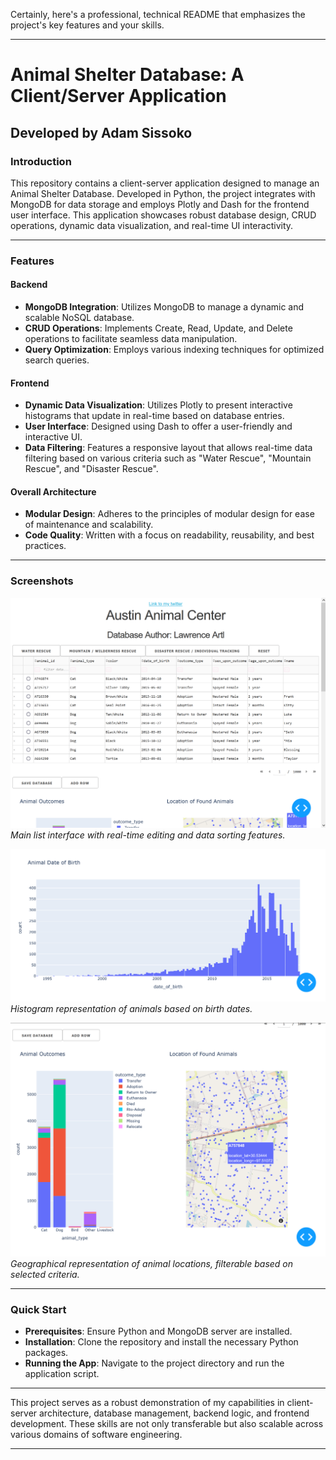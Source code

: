 Certainly, here's a professional, technical README that emphasizes the project's key features and your skills.

---

# Animal Shelter Database: A Client/Server Application
## Developed by Adam Sissoko

### Introduction
This repository contains a client-server application designed to manage an Animal Shelter Database. Developed in Python, the project integrates with MongoDB for data storage and employs Plotly and Dash for the frontend user interface. This application showcases robust database design, CRUD operations, dynamic data visualization, and real-time UI interactivity.

---

### Features

#### Backend
- **MongoDB Integration**: Utilizes MongoDB to manage a dynamic and scalable NoSQL database.
- **CRUD Operations**: Implements Create, Read, Update, and Delete operations to facilitate seamless data manipulation.
- **Query Optimization**: Employs various indexing techniques for optimized search queries.

#### Frontend
- **Dynamic Data Visualization**: Utilizes Plotly to present interactive histograms that update in real-time based on database entries.
- **User Interface**: Designed using Dash to offer a user-friendly and interactive UI.
- **Data Filtering**: Features a responsive layout that allows real-time data filtering based on various criteria such as "Water Rescue", "Mountain Rescue", and "Disaster Rescue".

#### Overall Architecture
- **Modular Design**: Adheres to the principles of modular design for ease of maintenance and scalability.
- **Code Quality**: Written with a focus on readability, reusability, and best practices.

---

### Screenshots

![Main List](https://github.com/adamsissoko/CS340/blob/main/images/01.png)
*Main list interface with real-time editing and data sorting features.*

![Interactive Histogram](https://github.com/adamsissoko/CS340/blob/main/images/03.png)
*Histogram representation of animals based on birth dates.*

![Interactive Map](https://github.com/adamsissoko/CS340/blob/main/images/02.png)
*Geographical representation of animal locations, filterable based on selected criteria.*

---

### Quick Start
- **Prerequisites**: Ensure Python and MongoDB server are installed.
- **Installation**: Clone the repository and install the necessary Python packages.
- **Running the App**: Navigate to the project directory and run the application script.

---

This project serves as a robust demonstration of my capabilities in client-server architecture, database management, backend logic, and frontend development. These skills are not only transferable but also scalable across various domains of software engineering.

---
